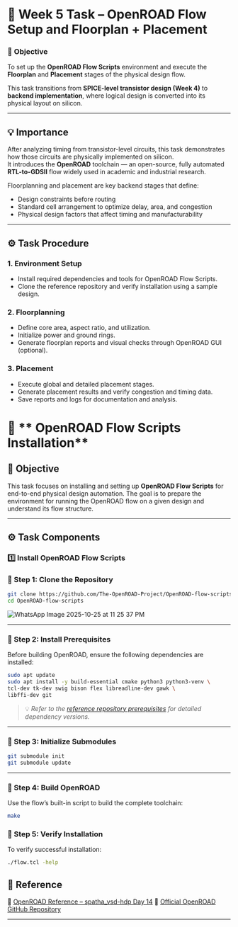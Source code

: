 # 🧭 Week 5 Task – OpenROAD Flow Setup and Floorplan + Placement  

### 🎯 **Objective**
To set up the **OpenROAD Flow Scripts** environment and execute the **Floorplan** and **Placement** stages of the physical design flow.

This task transitions from **SPICE-level transistor design (Week 4)** to **backend implementation**, where logical design is converted into its physical layout on silicon.

---

## 💡 **Importance**
After analyzing timing from transistor-level circuits, this task demonstrates how those circuits are physically implemented on silicon.  
It introduces the **OpenROAD** toolchain — an open-source, fully automated **RTL-to-GDSII** flow widely used in academic and industrial research.

Floorplanning and placement are key backend stages that define:
- Design constraints before routing  
- Standard cell arrangement to optimize delay, area, and congestion  
- Physical design factors that affect timing and manufacturability  

---

## ⚙️ **Task Procedure**

### 1. **Environment Setup**
- Install required dependencies and tools for OpenROAD Flow Scripts.  
- Clone the reference repository and verify installation using a sample design.  

### 2. **Floorplanning**
- Define core area, aspect ratio, and utilization.  
- Initialize power and ground rings.  
- Generate floorplan reports and visual checks through OpenROAD GUI (optional).  

### 3. **Placement**
- Execute global and detailed placement stages.  
- Generate placement results and verify congestion and timing data.  
- Save reports and logs for documentation and analysis.  

# 🧩 ** OpenROAD Flow Scripts Installation**

## 📘 **Objective**

This task focuses on installing and setting up **OpenROAD Flow Scripts** for end-to-end physical design automation. The goal is to prepare the environment for running the OpenROAD flow on a given design and understand its flow structure.

---

## ⚙️ **Task Components**

### **1️⃣ Install OpenROAD Flow Scripts**



### **🔹 Step 1: Clone the Repository**

```bash
git clone https://github.com/The-OpenROAD-Project/OpenROAD-flow-scripts.git
cd OpenROAD-flow-scripts
```
![WhatsApp Image 2025-10-25 at 11 25 37 PM](https://github.com/user-attachments/assets/9be1516c-233f-4f5b-846f-b2155d50b243)


---

### **🔹 Step 2: Install Prerequisites**

Before building OpenROAD, ensure the following dependencies are installed:

```bash
sudo apt update
sudo apt install -y build-essential cmake python3 python3-venv \
tcl-dev tk-dev swig bison flex libreadline-dev gawk \
libffi-dev git
```

> 💡 *Refer to the [reference repository prerequisites](https://github.com/spatha0011/spatha_vsd-hdp/blob/main/Day14/README.md) for detailed dependency versions.*

---

### **🔹 Step 3: Initialize Submodules**

```bash
git submodule init
git submodule update
```

---

### **🔹 Step 4: Build OpenROAD**

Use the flow’s built-in script to build the complete toolchain:

```bash
make
```



### **🔹 Step 5: Verify Installation**

To verify successful installation:

```bash
./flow.tcl -help
```




## 📂 **Reference**

🔗 [OpenROAD Reference – spatha_vsd-hdp Day 14](https://github.com/spatha0011/spatha_vsd-hdp/blob/main/Day14/README.md)
🔗 [Official OpenROAD GitHub Repository](https://github.com/The-OpenROAD-Project/OpenROAD-flow-scripts)

---


